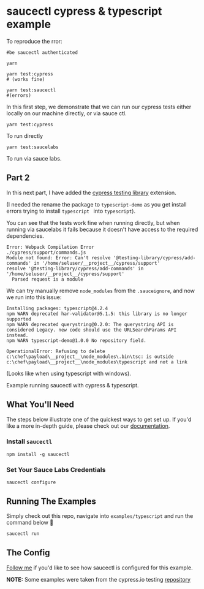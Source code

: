 # saucectl cypress & typescript example

To reproduce the rror: 

```
#be saucectl authenticated

yarn

yarn test:cypress 
# (works fine) 

yarn test:saucectl
#(errors)
```


In this first step, we demonstrate that we can run our cypress tests either locally on our machine directly, or via sauce ctl. 

```
yarn test:cypress
```

To run directly


```
yarn test:saucelabs
```

To run via sauce labs. 

## Part 2

In this next part, I have added the [cypress testing library](https://testing-library.com/docs/cypress-testing-library/intro) extension. 

(I needed the rename the package to   `typescript-demo` as you get install errors trying to install   `typescript ` into  `typescript`).

You can see that the tests work fine when running directly, but when running via saucelabs it fails because it doesn't have access to the required dependencies. 

```
Error: Webpack Compilation Error
./cypress/support/commands.js
Module not found: Error: Can't resolve '@testing-library/cypress/add-commands' in '/home/seluser/__project__/cypress/support'
resolve '@testing-library/cypress/add-commands' in '/home/seluser/__project__/cypress/support'
  Parsed request is a module
  ```


  We can try manually remove `node_modules` from the `.sauceignore`, and now we run into this issue: 

  ```
  Installing packages: typescript@4.2.4
npm WARN deprecated har-validator@5.1.5: this library is no longer supported
npm WARN deprecated querystring@0.2.0: The querystring API is considered Legacy. new code should use the URLSearchParams API instead.
npm WARN typescript-demo@1.0.0 No repository field.

OperationalError: Refusing to delete c:\chef\payload\__project__\node_modules\.bin\tsc: is outside c:\chef\payload\__project__\node_modules\typescript and not a link
```

(Looks like when using typescript with windows). 







Example running saucectl with cypress & typescript.

## What You'll Need

The steps below illustrate one of the quickest ways to get set up. If you'd like a more in-depth guide, please check out
our [documentation](https://docs.saucelabs.com/testrunner-toolkit/installation).

### Install `saucectl`

```shell
npm install -g saucectl
```

### Set Your Sauce Labs Credentials

```shell
saucectl configure
```

## Running The Examples

Simply check out this repo, navigate into `examples/typescript` and run the command below :rocket:

```bash
saucectl run
```

## The Config

[Follow me](.sauce/config.yml) if you'd like to see how saucectl is configured for this example.

**NOTE:**
Some examples were taken from the cypress.io testing [repository](https://github.com/cypress-io/cypress-example-kitchensink) 
